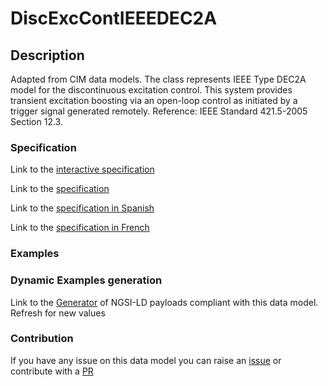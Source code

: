 # DiscExcContIEEEDEC2A

## Description 

Adapted from CIM data models. The class represents IEEE Type DEC2A model for the discontinuous excitation control. This system provides transient excitation boosting via an open-loop control as initiated by a trigger signal generated remotely.  Reference: IEEE Standard 421.5-2005 Section 12.3.
### Specification

Link to the [interactive specification](https://swagger.lab.fiware.org/?url=https://smart-data-models.github.io/dataModel.EnergyCIM/DiscExcContIEEEDEC2A/swagger.yaml)

Link to the [specification](https://smart-data-models.github.io/dataModel.EnergyCIM/DiscExcContIEEEDEC2A/doc/spec.md)

Link to the [specification in Spanish](https://smart-data-models.github.io/dataModel.EnergyCIM/DiscExcContIEEEDEC2A/doc/spec_ES.md)

Link to the [specification in French](https://smart-data-models.github.io/dataModel.EnergyCIM/DiscExcContIEEEDEC2A/doc/spec_FR.md)
### Examples
### Dynamic Examples generation

Link to the [Generator](https://smartdatamodels.org/extra/ngsi-ld_generator_v0.91.php?schemaUrl=https://raw.githubusercontent.com/smart-data-models/dataModel.EnergyCIM/master/DiscExcContIEEEDEC2A/schema.json&email=info@smartdatamodels.org) of NGSI-LD payloads compliant with this data model. Refresh for new values
### Contribution

 If you have any issue on this data model you can raise an [issue](https://github.com/smart-data-models/dataModel.EnergyCIM/issues)  or contribute with a [PR](https://github.com/smart-data-models/dataModel.EnergyCIM/pulls)